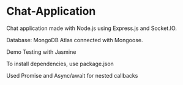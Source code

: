 # Chat-Application
Chat application made with Node.js using Express.js and Socket.IO.

Database: MongoDB Atlas connected with Mongoose. 

Demo Testing with Jasmine

To install dependencies, use package.json

Used Promise and Async/await for nested callbacks

